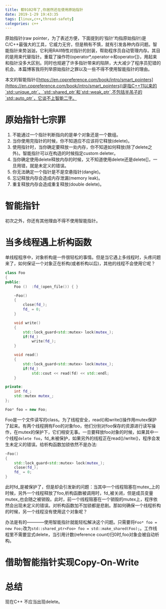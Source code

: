 ```yaml
---
title: 都9102年了,你居然还在使用原始指针
date: 2019-1-29 19:43:35
tags: [linux,c++,thread-safety]
categories: c++
---
```


原始指针(raw pointer，为了表述方便，下面提到的‘指针’均指原始指针)是C/C++最强大的工具，它威力无穷，但是稍有不慎，就有引发各种内存问题。智能指针来势汹汹，它利用RAII特性对指针的封装，帮助程序员自动管理内存。其目的是用来代替指针。重载了操作符(operator*,operator->和operator[])，用起来和指针没多大区别。同时也规避了许多指针带来的陷阱，大大减少了程序员犯错的机会。本篇博客我将列举原始指针之罪以及一些不得不使用智能指针的理由。

本文的智能指针([https://en.cppreference.com/book/intro/smart_pointers](https://en.cppreference.com/book/intro/smart_pointers))是指C++11以来的`std::unique_ptr`、`std::shared_ptr`和`std::weak_ptr`,不包括半吊子的`std::auto_ptr`，它谈不上智能二字。<!--more-->

# 原始指针七宗罪

1. 不能通过一个指针判断指向的是单个对象还是一个数组。
2. 当你使用完指针的时候，你不知道应不应该将它释放(delete)。
3. 使用指针时，当你确定要释放一处内存，你不知道如何释放(除了delete之外)。智能指针可以在构造的时候指定custom deleter。
4. 当你确定使用delete释放内存的时候，又不知道使用delete还是delete[]，一旦用错，就是未定义的错误。
5. 你无法确定一个指针是不是空悬指针(dangle)。
6. 忘记释放内存会造成内存泄漏(memory leak)。
7. 重复释放内存会造成重复释放(double delete)。

# 智能指针

初次之外，你还有其他理由不得不使用智能指针。

# 当多线程遇上析构函数

单线程程序中，对象析构是一件很轻松的事情。但是当它遇上多线程时，头疼问题来了，如何保证一个对象正在析构(或者析构以后)，其他的线程不会使用它呢？

```C++
class Foo
{
public:
    Foo ()  :fd_(open_file()) { }

    ~Foo()
    {
        close(fd_);
        fd_ = 0;
    }

    void write()
    {
        std::lock_guard<std::mutex> lock(mutex_);
        if(fd_)
            write(fd_);
    }

    void read()
    {
        std::lock_guard<std::mutex> lock(mutex_);
        if(fd_)
            std::cout << read(fd) << std::endl;
    }

private:
    int fd_;
    std::mutex mutex_;
};

Foo* foo = new Foo;
```

Foo是一个文件读写的class。为了线程安全，read()和write()操作用mutex保护了起来。有两个线程拥有Foo的对象foo，他们分别对foo保存的资源进行读写操作，在mutex的保护下，它们相安无事。一旦要释放foo对象的时候，如果其中一个线程`delete foo`，fd_未被保护，如果另外的线程正在read()/write()，程序会发生未定义的错误。给析构函数加锁依然不是办法:

```C++
~Foo()
{
    std::lock_guard<std::mutex> lock(mutex_);
    close(fd_);
    fd_ = 0;
}
```

此时fd_是被保护了，但是却会引发新的问题：当其中一个线程阻塞在mutex_上的时候，另外一个线程释放了foo,析构函数被调用时，fd_被关闭，但是成员变量mutex_也会随之被销毁。此时，前一个线程阻塞在一个销毁的mutex上，程序依然会出现未定义的错误。对析构函数加不加锁都是悲剧。那如何确保一个线程析构的时候，另一个线程没有使用这个对象呢？

办法是有的————使用智能指针就能轻松解决这个问题。只需要将`Foo* foo = new Foo;`改为`std::shared_ptr<Foo> foo = std::make_shared(Foo);`。工作线程里不需要显式delete，当引用计数(reference count)归0时,foo对象会被自动析构。

# 借助智能指针实现Copy-On-Write

# 总结

现在C++ 不应当出现delete。